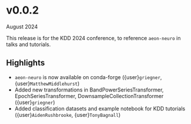 # v0.0.2

August 2024

This release is for the KDD 2024 conference, to reference `aeon-neuro` in talks and tutorials.

## Highlights

- `aeon-neuro` is now available on conda-forge ({user}`griegner`, {user}`MatthewMiddlehurst`)
- Added new transformations in BandPowerSeriesTransformer, EpochSeriesTransformer, DownsampleCollectionTransformer ({user}`griegner`)
- Added classification datasets and example notebook for KDD tutorials ({user}`AidenRushbrooke`,  {user}`TonyBagnall`)
